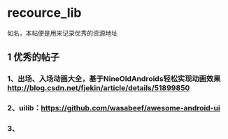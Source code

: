 # recource_lib
如名，本帖便是用来记录优秀的资源地址
## 1 优秀的帖子
### 1、出场、入场动画大全，基于NineOldAndroids轻松实现动画效果 http://blog.csdn.net/fjekin/article/details/51899850
### 2、uilib：https://github.com/wasabeef/awesome-android-ui
### 3、
